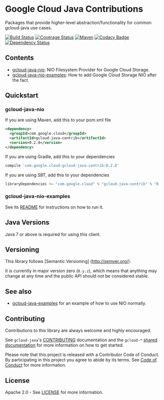 Google Cloud Java Contributions
===============================

Packages that provide higher-level abstraction/functionality for common gcloud-java use cases.

[![Build Status](https://travis-ci.org/GoogleCloudPlatform/gcloud-java.svg?branch=master)](https://travis-ci.org/GoogleCloudPlatform/gcloud-java)
[![Coverage Status](https://coveralls.io/repos/GoogleCloudPlatform/gcloud-java/badge.svg?branch=master)](https://coveralls.io/r/GoogleCloudPlatform/gcloud-java?branch=master)
[![Maven](https://img.shields.io/maven-central/v/com.google.cloud/gcloud-java-bigquery.svg)]( https://img.shields.io/maven-central/v/com.google.cloud/gcloud-java-bigquery.svg)
[![Codacy Badge](https://api.codacy.com/project/badge/grade/9da006ad7c3a4fe1abd142e77c003917)](https://www.codacy.com/app/mziccard/gcloud-java)
[![Dependency Status](https://www.versioneye.com/user/projects/56bd8ee72a29ed002d2b0969/badge.svg?style=flat)](https://www.versioneye.com/user/projects/56bd8ee72a29ed002d2b0969)

Contents
--------

 * [gcloud-java-nio](./gcloud-java-nio/): NIO Filesystem Provider for Google Cloud Storage.
 * [gcloud-java-nio-examples](./gcloud-java-nio-examples/): How to add Google Cloud Storage NIO after the fact.

Quickstart
----------

### gcloud-java-nio

If you are using Maven, add this to your pom.xml file
```xml
<dependency>
  <groupId>com.google.cloud</groupId>
  <artifactId>gcloud-java-contrib</artifactId>
  <version>0.2.8</version>
</dependency>
```
If you are using Gradle, add this to your dependencies
```Groovy
compile 'com.google.cloud:gcloud-java-contrib:0.2.8'
```
If you are using SBT, add this to your dependencies
```Scala
libraryDependencies += "com.google.cloud" % "gcloud-java-contrib" % "0.2.8"
```

### gcloud-java-nio-examples

See its [README](./gcloud-java-nio-examples/README.md) for instructions on how to run it.

Java Versions
-------------

Java 7 or above is required for using this client.

Versioning
----------

This library follows [Semantic Versioning] (http://semver.org/).

It is currently in major version zero (``0.y.z``), which means that anything
may change at any time and the public API should not be considered
stable.

See also
--------

 * [gcloud-java-examples](../gcloud-java-examples) for an example of how to use NIO normally.

Contributing
------------

Contributions to this library are always welcome and highly encouraged.

See `gcloud-java`'s [CONTRIBUTING] documentation and the `gcloud-*` [shared documentation](https://github.com/GoogleCloudPlatform/gcloud-common/blob/master/contributing/readme.md#how-to-contribute-to-gcloud) for more information on how to get started.

Please note that this project is released with a Contributor Code of Conduct. By participating in this project you agree to abide by its terms. See [Code of Conduct][code-of-conduct] for more information.

License
-------

Apache 2.0 - See [LICENSE] for more information.


[CONTRIBUTING]:https://github.com/GoogleCloudPlatform/gcloud-java/blob/master/CONTRIBUTING.md
[code-of-conduct]:https://github.com/GoogleCloudPlatform/gcloud-java/blob/master/CODE_OF_CONDUCT.md#contributor-code-of-conduct
[LICENSE]: https://github.com/GoogleCloudPlatform/gcloud-java/blob/master/LICENSE
[cloud-platform]: https://cloud.google.com/
[developers-console]:https://console.developers.google.com/

